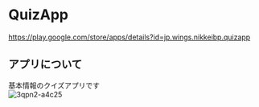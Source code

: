 # QuizApp
https://play.google.com/store/apps/details?id=jp.wings.nikkeibp.quizapp
## アプリについて
基本情報のクイズアプリです  
![3qpn2-a4c25](https://user-images.githubusercontent.com/65647834/110722021-eb364c00-8254-11eb-84b5-9b99988e80a2.gif)




